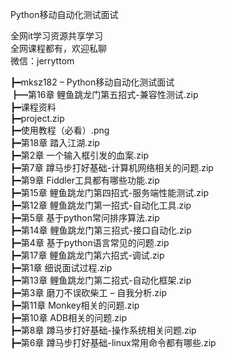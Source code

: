 Python移动自动化测试面试

全网it学习资源共享学习<br>全网课程都有，欢迎私聊<br>微信：jerryttom<br>

┣━mksz182 – Python移动自动化测试面试<br> ┣━第16章 鲤鱼跳龙门第五招式-兼容性测试.zip<br> ┣━课程资料<br> ┣━project.zip<br> ┣━使用教程（必看）.png<br> ┣━第18章 踏入江湖.zip<br> ┣━第2章 一个输入框引发的血案.zip<br> ┣━第7章 蹲马步打好基础-计算机网络相关的问题.zip<br> ┣━第9章 Fiddler工具都有哪些功能.zip<br> ┣━第15章 鲤鱼跳龙门第四招式-服务端性能测试.zip<br> ┣━第12章 鲤鱼跳龙门第一招式-自动化工具.zip<br> ┣━第5章 基于python常问排序算法.zip<br> ┣━第14章 鲤鱼跳龙门第三招式-接口自动化.zip<br> ┣━第4章 基于python语言常见的问题.zip<br> ┣━第17章 鲤鱼跳龙门第六招式-调试.zip<br> ┣━第1章 细说面试过程.zip<br> ┣━第13章 鲤鱼跳龙门第二招式-自动化框架.zip<br> ┣━第3章 磨刀不误砍柴工 – 自我分析.zip<br> ┣━第11章 Monkey相关的问题.zip<br> ┣━第10章 ADB相关的问题.zip<br> ┣━第8章 蹲马步打好基础-操作系统相关问题.zip<br> ┣━第6章 蹲马步打好基础-linux常用命令都有哪些.zip